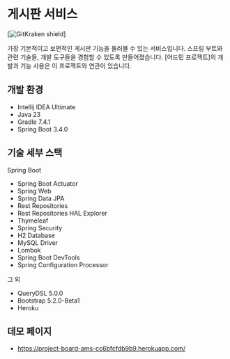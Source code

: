 # 게시판 서비스

[![GitKraken shield](https://img.shields.io/badge/GitKraken-Legendary%20Git%20Tools-teal?style=plastic&logo=gitkraken)]

가장 기본적이고 보편적인 게시판 기능을 둘러볼 수 있는 서비스입니다. 스프링 부트와 관련 기술들, 개발 도구들을 경험할 수 있도록 만들어졌습니다. [어드민 프로젝트]의 개발과 기능 사용은 이 프로젝트와 연관이 있습니다.

## 개발 환경

* Intellij IDEA Ultimate
* Java 23
* Gradle 7.4.1
* Spring Boot 3.4.0

## 기술 세부 스택

Spring Boot

* Spring Boot Actuator
* Spring Web
* Spring Data JPA
* Rest Repositories
* Rest Repositories HAL Explorer
* Thymeleaf
* Spring Security
* H2 Database
* MySQL Driver
* Lombok
* Spring Boot DevTools
* Spring Configuration Processor

그 외

* QueryDSL 5.0.0
* Bootstrap 5.2.0-Beta1
* Heroku
  
## 데모 페이지
* <a href="https://project-board-ams-cc6bfcfdb9b9.herokuapp.com/">https://project-board-ams-cc6bfcfdb9b9.herokuapp.com/</a>

